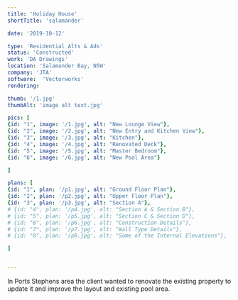```yaml
---
title: 'Holiday House'
shortTitle: 'salamander'

date: '2019-10-12'

type: 'Residential Alts & Ads'
status: 'Constructed'
work: 'DA Drawings'
location: 'Salamander Bay, NSW'
company: 'JTA'
software:  'Vectorworks'
rendering: 

thumb: '/1.jpg'
thumbAlt: 'image alt text.jpg'

pics: [
{id: "1", image: '/1.jpg', alt: "New Lounge View"},
{id: "2", image: '/2.jpg', alt: "New Entry and Kitchen View"},
{id: "3", image: '/3.jpg', alt: "Kitchen"},
{id: "4", image: '/4.jpg', alt: "Renovated Deck"},
{id: "5", image: '/5.jpg', alt: "Master Bedroom"},
{id: "6", image: '/6.jpg', alt: "New Pool Area"}

]

plans: [
{id: "1", plan: '/p1.jpg', alt: "Ground Floor Plan"},
{id: "2", plan: '/p2.jpg', alt: "Upper Floor Plan"},
{id: "3", plan: '/p3.jpg', alt: "Section A"},
# {id: "4", plan: '/p4.jpg', alt: "Section A & Section B"},
# {id: "5", plan: '/p5.jpg', alt: "Section C & Section D"},
# {id: "6", plan: '/p6.jpg', alt: "Construction Details"},
# {id: "7", plan: '/p7.jpg', alt: "Wall Type Details"},
# {id: "8", plan: '/p8.jpg', alt: "Some of the Internal Elevations"},

]


---
```


In Ports Stephens area the client wanted to renovate the existing property to update it and improve the layout and existing pool area.